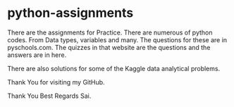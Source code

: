 # python-assignments

There are the assignments for Practice. There are numerous of python codes. From Data types, variables and many. The questions for these are in pyschools.com. The quizzes in that website are the questions and the answers are in here. 

There are also solutions for some of the Kaggle data analytical problems. 

Thank You for visiting my GitHub.

Thank You
Best Regards
Sai.
